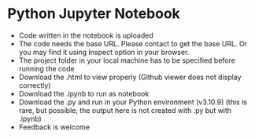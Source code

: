 # Python Jupyter Notebook
* Code written in the notebook is uploaded
* The code needs the base URL. Please contact to get the base URL. Or you may find it using Inspect option in your browser.
* The project folder in your local machine has to be specified before running the code
* Download the .html to view properly (Github viewer does not display correctly)
* Download the .ipynb to run as notebook
* Download the .py and run in your Python environment (v3.10.9) (this is rare, but possible; the output here is not created with .py but with .ipynb)
* Feedback is welcome
